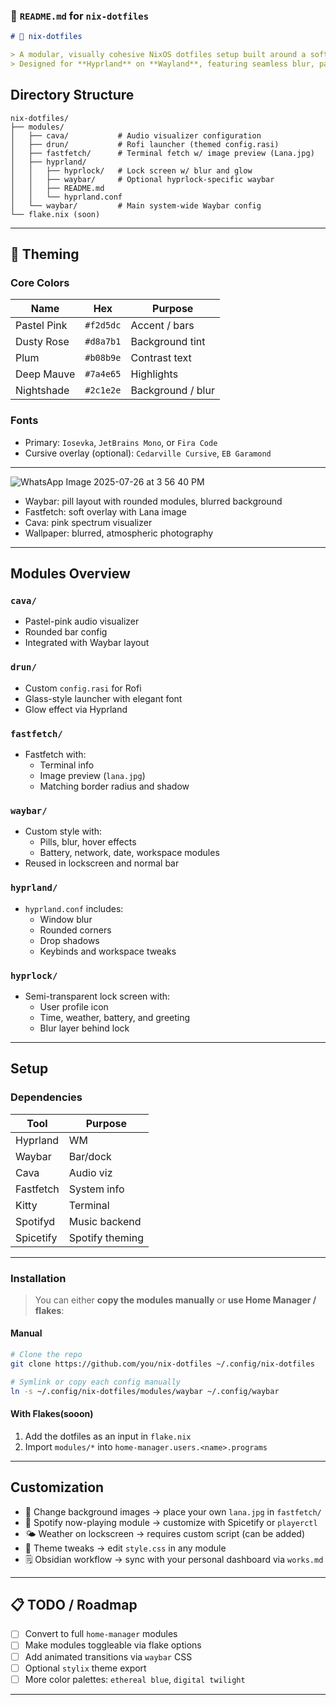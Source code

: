 

### 📄 `README.md` for `nix-dotfiles`

```markdown
# 🌸 nix-dotfiles

> A modular, visually cohesive NixOS dotfiles setup built around a soft-glass, dreamlike aesthetic inspired by **Lana Del Rey**.  
> Designed for **Hyprland** on **Wayland**, featuring seamless blur, pastel glow, custom audio visualization, and a curated user experience.

```
##  Directory Structure


```
nix-dotfiles/
├── modules/
│   ├── cava/           # Audio visualizer configuration
│   ├── drun/           # Rofi launcher (themed config.rasi)
│   ├── fastfetch/      # Terminal fetch w/ image preview (Lana.jpg)
│   ├── hyprland/
│   │   ├── hyprlock/   # Lock screen w/ blur and glow
│   │   ├── waybar/     # Optional hyprlock-specific waybar
│   │   ├── README.md
│   │   └── hyprland.conf
│   └── waybar/         # Main system-wide Waybar config
└── flake.nix (soon)

```

---

## 🎨 Theming

### Core Colors
| Name        | Hex       | Purpose            |
|-------------|-----------|--------------------|
| Pastel Pink | `#f2d5dc` | Accent / bars      |
| Dusty Rose  | `#d8a7b1` | Background tint    |
| Plum        | `#b08b9e` | Contrast text      |
| Deep Mauve  | `#7a4e65` | Highlights         |
| Nightshade  | `#2c1e2e` | Background / blur  |

### Fonts
- Primary: `Iosevka`, `JetBrains Mono`, or `Fira Code`
- Cursive overlay (optional): `Cedarville Cursive`, `EB Garamond`

---



![WhatsApp Image 2025-07-26 at 3 56 40 PM](https://github.com/user-attachments/assets/6f0c8bb1-860c-4543-8b81-21734da65d07)








- Waybar: pill layout with rounded modules, blurred background
- Fastfetch: soft overlay with Lana image
- Cava: pink spectrum visualizer
- Wallpaper: blurred, atmospheric photography

---

##  Modules Overview

###  `cava/`
- Pastel-pink audio visualizer
- Rounded bar config
- Integrated with Waybar layout

###  `drun/`
- Custom `config.rasi` for Rofi
- Glass-style launcher with elegant font
- Glow effect via Hyprland

###  `fastfetch/`
- Fastfetch with:
  - Terminal info
  - Image preview (`lana.jpg`)
  - Matching border radius and shadow

###  `waybar/`
- Custom style with:
  - Pills, blur, hover effects
  - Battery, network, date, workspace modules
- Reused in lockscreen and normal bar

###  `hyprland/`
- `hyprland.conf` includes:
  - Window blur
  - Rounded corners
  - Drop shadows
  - Keybinds and workspace tweaks

###  `hyprlock/`
- Semi-transparent lock screen with:
  - User profile icon
  - Time, weather, battery, and greeting
  - Blur layer behind lock

---

##  Setup

### Dependencies

| Tool        | Purpose        |
|-------------|----------------|
| Hyprland    | WM             |
| Waybar      | Bar/dock       |
| Cava        | Audio viz      |
| Fastfetch   | System info    |
| Kitty       | Terminal       |
| Spotifyd    | Music backend  |
| Spicetify   | Spotify theming|

---

### Installation

> You can either **copy the modules manually** or **use Home Manager / flakes**:

#### Manual
```bash
# Clone the repo
git clone https://github.com/you/nix-dotfiles ~/.config/nix-dotfiles

# Symlink or copy each config manually
ln -s ~/.config/nix-dotfiles/modules/waybar ~/.config/waybar
````

#### With Flakes(sooon) 

1. Add the dotfiles as an input in `flake.nix`
2. Import `modules/*` into `home-manager.users.<name>.programs`



---

##  Customization

* 💾 Change background images → place your own `lana.jpg` in `fastfetch/`
* 🎵 Spotify now-playing module → customize with Spicetify or `playerctl`
* 🌤 Weather on lockscreen → requires custom script (can be added)
* 🎨 Theme tweaks → edit `style.css` in any module
* 🗒 Obsidian workflow → sync with your personal dashboard via `works.md`

---

## 📋 TODO / Roadmap

* [ ] Convert to full `home-manager` modules
* [ ] Make modules toggleable via flake options
* [ ] Add animated transitions via `waybar` CSS
* [ ] Optional `stylix` theme export
* [ ] More color palettes: `ethereal blue`, `digital twilight`

---







